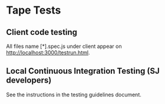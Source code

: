 # Tape Tests

## Client code testing
All files name [*].spec.js under client appear on [http://localhost:3000/testrun.html](http://localhost:3000/testrun.html). 

## Local Continuous Integration Testing (SJ developers)
See the instructions in the testing guidelines document. 